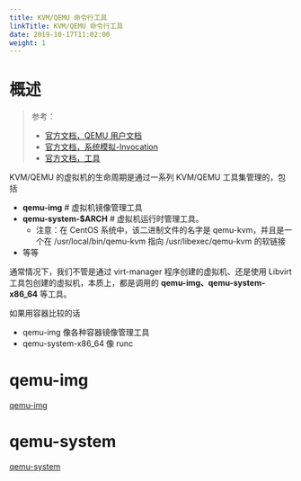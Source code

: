 ```yaml
---
title: KVM/QEMU 命令行工具
linkTitle: KVM/QEMU 命令行工具
date: 2019-10-17T11:02:00
weight: 1
---
```


# 概述

> 参考：
>
> - [官方文档，QEMU 用户文档](https://www.qemu.org/docs/master/system/qemu-manpage.html)
> - [官方文档，系统模拟-Invocation](https://www.qemu.org/docs/master/system/invocation.html)
> - [官方文档，工具](https://www.qemu.org/docs/master/tools/index.html)

KVM/QEMU 的虚拟机的生命周期是通过一系列 KVM/QEMU 工具集管理的，包括

- **qemu-img** # 虚拟机镜像管理工具
- **qemu-system-$ARCH** # 虚拟机运行时管理工具。
  - 注意：在 CentOS 系统中，该二进制文件的名字是 qemu-kvm，并且是一个在 /usr/local/bin/qemu-kvm 指向 /usr/libexec/qemu-kvm 的软链接
- 等等

通常情况下，我们不管是通过 virt-manager 程序创建的虚拟机、还是使用 Libvirt 工具包创建的虚拟机，本质上，都是调用的 **qemu-img、qemu-system-x86_64** 等工具。

如果用容器比较的话

- qemu-img 像各种容器镜像管理工具
- qemu-system-x86_64 像 runc

# qemu-img

[qemu-img](/docs/10.云原生/Virtualization%20implementation/KVM_QEMU/KVM_QEMU%20命令行工具/qemu-img.md)

# qemu-system

[qemu-system](/docs/10.云原生/Virtualization%20implementation/KVM_QEMU/KVM_QEMU%20命令行工具/qemu-system.md)
